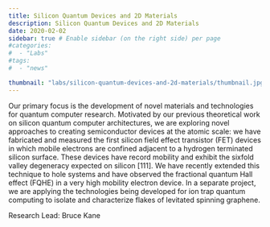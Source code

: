 ```yaml
---
title: Silicon Quantum Devices and 2D Materials
description: Silicon Quantum Devices and 2D Materials
date: 2020-02-02
sidebar: true # Enable sidebar (on the right side) per page
#categories:
#  - "Labs"
#tags:
#  - "news"

thumbnail: "labs/silicon-quantum-devices-and-2d-materials/thumbnail.jpg" # Thumbnail image
---
```

Our primary focus is the development of novel materials and technologies for quantum computer research.  Motivated by our previous theoretical work on silicon quantum computer architectures, we are exploring novel approaches to creating semiconductor devices at the atomic scale: we have fabricated and measured the first silicon field effect transistor (FET) devices in which mobile electrons are confined adjacent to a hydrogen terminated silicon surface. These devices have record mobility and exhibit the sixfold valley degeneracy expected on silicon [111].  We have recently extended this technique to hole systems and have observed the fractional quantum Hall effect (FQHE) in a very high mobility electron device. In a separate project, we are applying the technologies being developed for ion trap quantum computing to isolate and characterize flakes of levitated spinning graphene.

Research Lead: Bruce Kane